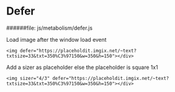 # Defer

######file:  js/metabolism/defer.js

Load image after the window load event

~~~~
<img defer="https://placeholdit.imgix.net/~text?txtsize=33&txt=350%C3%97150&w=350&h=150"></div>
~~~~

Add a sizer as placeholder else the placeholder is square 1x1

~~~~
<img sizer="4/3" defer="https://placeholdit.imgix.net/~text?txtsize=33&txt=350%C3%97150&w=350&h=150"></div>
~~~~

